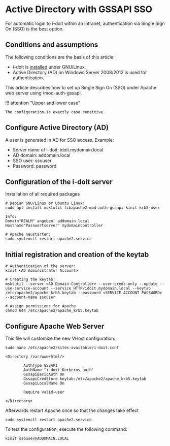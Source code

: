# Active Directory with GSSAPI SSO

For automatic login to i-doit within an intranet, authentication via Single Sign On (SSO) is the best option.

Conditions and assumptions
--------------------------

The following conditions are the basis of this article:

*   i-doit is [installed](../../../installation/manual-installation/index.md) under GNU/Linux.
*   Active Directory (AD) on Windows Server 2008/2012 is used for authentication.

This article describes how to set up Single Sign On (SSO) under Apache web server using \mod-auth-gssapi\.

!!! attention "Upper and lower case"

    The configuration is exactly case sensitive.

Configure Active Directory (AD)
-------------------------------

A user is generated in AD for SSO access. Example:

*   Server name of i-doit: idoit.mydomain.local
*   AD domain: addomain.local
*   SSO user: ssouser
*   Password: password

Configuration of the i-doit server
----------------------------------

Installation of all required packages

    # Debian GNU/Linux or Ubuntu Linux:
    sudo apt install msktutil libapache2-mod-auth-gssapi kinit krb5-user

    Info:
    Domain"REALM" angeben: addomain.local
    Hostname"Passwortserver" mydomaincontroller

    # Apache neustarten:
    sudo systemctl restart apache2.service

Initial registration and creation of the keytab
-----------------------------------------------


    # Authentication of the server:
    kinit <AD Administrator Account>

    # Creating the keytab:
    msktutil --server <AD Domain-Controller> --user-creds-only --update --use-service-account --service HTTP/idoit.mydomain.local --keytab /etc/apache2/apache_krb5.keytab --password <SERVICE ACCOUNT PASSWORD> --account-name ssouser

    # Assign permissions for Apache
    chmod 644 /etc/apache2/apache_krb5.keytab

Configure Apache Web Server
---------------------------

This file will customize the new VHost configuration:

    sudo nano /etc/apache2/sites-available/i-doit.conf

    <Directory /var/www/html/>

            AuthType GSSAPI
            AuthName "i-doit Kerberos auth"
            GssapiBasicAuth On
            GssapiCredStore keytab:/etc/apache2/apache_krb5.keytab
            GssapiLocalName On

            Require valid-user

    </Directory>

Afterwards restart Apache once so that the changes take effect

    sudo systemctl restart apache2.service

To test the configuration, execute the following command:

    kinit ssouser@ADDOMAIN.LOCAL

